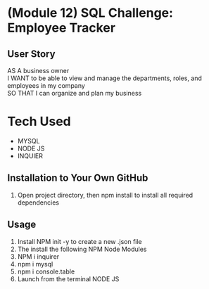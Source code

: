 # (Module 12) SQL Challenge: Employee Tracker

## User Story

AS A business owner<br>
I WANT to be able to view and manage the departments, roles, and employees in my company<br>
SO THAT I can organize and plan my business

# Tech Used

- MYSQL
- NODE JS
- INQUIER

## Installation to Your Own GitHub

1. Open project directory, then npm install to install all required dependencies

## Usage

1. Install NPM init -y to create a new .json file
2. The install the following NPM Node Modules
3. NPM i inquirer
4. npm i mysql
5. npm i console.table
6. Launch from the terminal NODE JS
